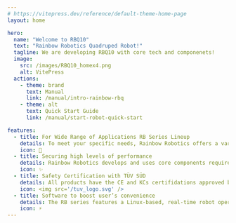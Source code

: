 ```yaml
---
# https://vitepress.dev/reference/default-theme-home-page
layout: home

hero:
  name: "Welcome to RBQ10"
  text: "Rainbow Robotics Quadruped Robot!"
  tagline: We are developing RBQ10 with core tech and componenets!
  image:
    src: /images/RBQ10_homex4.png
    alt: VitePress
  actions:
    - theme: brand
      text: Manual
      link: /manual/intro-rainbow-rbq
    - theme: alt
      text: Quick Start Guide
      link: /manual/start-robot-quick-start

features:
  - title: For Wide Range of Applications RB Series Lineup
    details: To meet your specific needs, Rainbow Robotics offers a variety of RB series lines.
    icon: 🤖
  - title: Securing high levels of performance
    details: Rainbow Robotics develops and uses core components required in its cobots, such as actuators, encoders, brakes, and controllers, in-house.
    icon: ✨
  - title: Safety Certification with TÜV SÜD
    details: All products have the CE and KCs certifidations approved by the global certification body TÜV SÜD. (ISO 13849-1, Cat.3, PL d, and ISO 10218-1, ISO/TS 15066)
    icon: <img src='/tuv_logo.svg' />
  - title: Software to boost user’s convenience
    details: The RB series features a Linux-based, real-time robot operating system developed independently by Rainbow Robotics.
    icon: ⚡
---
```

